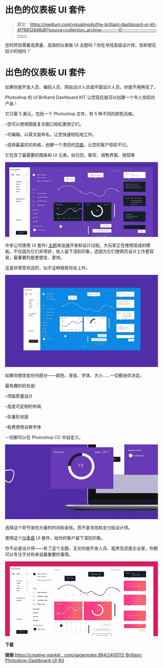 # 出色的仪表板 UI 套件

> 原文：<https://medium.com/visualmodo/the-brilliant-dashboard-ui-kit-4f76612848d9?source=collection_archive---------0----------------------->

您的项目需要高质量、高效的仪表板 UI 主题吗？你在寻找高级设计师，但却想花较少的钱吗？

# 出色的仪表板 UI 套件

如果你是开发人员、编码人员、网站设计人员或平面设计人员，你就不用再找了。

Photoshop 的 UI Brilliand Dashboard KIT 让您现在就可以创建一个令人惊叹的产品！

它只需 5 美元，包括一个 Photoshop 文件，有 5 种不同的颜色风格。

–您可以使用图层复合窗口轻松更改它们。

–可编辑，以英文层命名，让您快速轻松地工作。

–选择最喜欢的风格，创建一个漂亮的[页面](https://visualmodo.com/)，让您的客户惊叹不已。

它包含了最需要的图表和 UI 元素，如日历、聊天、销售界面、按钮等

![](img/ff043bad02a786ac971b8515f43c433e.png)

许多公司使用 UI 套件/ [主题](https://visualmodo.com/)来加速开发和设计过程。大玩家正在使用现成的模板，不仅因为它们非常好，给人留下深刻印象，还因为它们使网页设计工作更容易，最重要的是更便宜、更快。

这是非常受欢迎的，似乎这种趋势将会上升。

![](img/1639ef52b7b9a97aa8cbb4132503ad18.png)

如果你想改变任何部分——颜色、渐变、字体、大小……一切都由你决定。

最有趣的好处是:

–顶级质量设计

–高度可定制的布局

–矢量形状层

–免费使用谷歌字体

一切都可以在 Photoshop CC 中自定义。

![](img/211935af98bec4300904f24b8b96e08d.png)

选择这个将节省你大量的时间和金钱，而不是寻找和支付给设计师。

使用这个[仪表盘](https://visualmodo.com/) UI 套件，给你的客户留下深刻印象。

你不必是设计师——有了这个主题，无论你是开发人员、程序员还是企业家，你都可以专注于对你来说最重要的事情。

![](img/cef442aa39ff37d94ba8b3f405117168.png)

**下载**

**链接:**[https://creative market . com/gagarindes 984/2405112-Brilliant-Photoshop-Dashboard-UI-Kit](https://creativemarket.com/gagarindes984/2405112-Brilliant-Photoshop-Dashboard-UI-Kit)